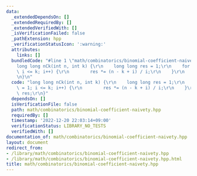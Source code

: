 ```yaml
---
data:
  _extendedDependsOn: []
  _extendedRequiredBy: []
  _extendedVerifiedWith: []
  _isVerificationFailed: false
  _pathExtension: hpp
  _verificationStatusIcon: ':warning:'
  attributes:
    links: []
  bundledCode: "#line 1 \"math/combinatorics/binomial-coefficient-naivety.hpp\"\n\
    long long nCk(int n, int k) {\r\n    long long res = 1;\r\n    for (int i = 1;\
    \ i <= k; i++) {\r\n        res *= (n - k + i) / i;\r\n    }\r\n    return res;\r\
    \n}\n"
  code: "long long nCk(int n, int k) {\r\n    long long res = 1;\r\n    for (int i\
    \ = 1; i <= k; i++) {\r\n        res *= (n - k + i) / i;\r\n    }\r\n    return\
    \ res;\r\n}"
  dependsOn: []
  isVerificationFile: false
  path: math/combinatorics/binomial-coefficient-naivety.hpp
  requiredBy: []
  timestamp: '2022-12-20 22:03:14+09:00'
  verificationStatus: LIBRARY_NO_TESTS
  verifiedWith: []
documentation_of: math/combinatorics/binomial-coefficient-naivety.hpp
layout: document
redirect_from:
- /library/math/combinatorics/binomial-coefficient-naivety.hpp
- /library/math/combinatorics/binomial-coefficient-naivety.hpp.html
title: math/combinatorics/binomial-coefficient-naivety.hpp
---
```

